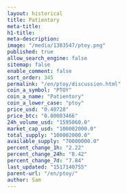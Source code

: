 ```yaml
---
layout: historical
title: Patientory
meta-title: 
h1-title: 
meta-description: 
image: "/media/1383547/ptoy.png"
published: true
allow_search_engine: false
sitemap: false
enable_comment: false
sort_order: 345
permalink: "/en/ptoy/discussion.html"
coin_a_symbol: "PTOY"
coin_a_name: "Patientory"
coin_a_lower_case: "ptoy"
price_usd: "0.40728"
price_btc: "0.00003466"
24h_volume_usd: "1595060.0"
market_cap_usd: "100002000.0"
total_supply: "100002000.0"
available_supply: "70000000.0"
percent_change_1h: "2.22"
percent_change_24h: "8.42"
percent_change_7d: "7.84"
last_updated: "1517140755"
parent-url: "/en/ptoy/"
author: Sam
---
```


